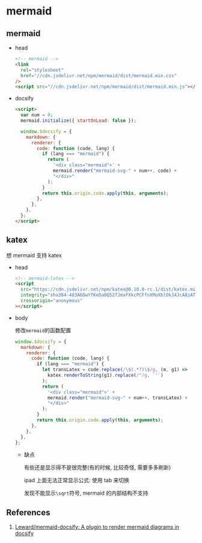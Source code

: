 # mermaid

## mermaid

- head

  ```html
  <!-- mermaid -->
  <link
    rel="stylesheet"
    href="//cdn.jsdelivr.net/npm/mermaid/dist/mermaid.min.css"
  />
  <script src="//cdn.jsdelivr.net/npm/mermaid/dist/mermaid.min.js"></script>
  ```

- docsify

  ```html
  <script>
    var num = 0;
    mermaid.initialize({ startOnLoad: false });

    window.$docsify = {
      markdown: {
        renderer: {
          code: function (code, lang) {
            if (lang === "mermaid") {
              return (
                '<div class="mermaid">' +
                mermaid.render("mermaid-svg-" + num++, code) +
                "</div>"
              );
            }
            return this.origin.code.apply(this, arguments);
          },
        },
      },
    };
  </script>
  ```

## katex

想 mermaid 支持 katex

- head

  ```html
  <!-- mermaid-latex -->
  <script
    src="https://cdn.jsdelivr.net/npm/katex@0.10.0-rc.1/dist/katex.min.js"
    integrity="sha384-483A6DwYfKeDa0Q52fJmxFXkcPCFfnXMoXblOkJ4JcA8zATN6Tm78UNL72AKk+0O"
    crossorigin="anonymous"
  ></script>
  ```

- body

  修改`mermaid`的函数配置

  ```js
  window.$docsify = {
    markdown: {
      renderer: {
        code: function (code, lang) {
          if (lang === "mermaid") {
            let transLatex = code.replace(/\$(.*?)\$/g, (m, g1) =>
              katex.renderToString(g1).replace(/"/g, `'`)
            );
            return (
              '<div class="mermaid">' +
              mermaid.render("mermaid-svg-" + num++, transLatex) +
              "</div>"
            );
          }
          return this.origin.code.apply(this, arguments);
        },
      },
    },
  };
  ```

  - 缺点

    有些还是显示得不是很完整(有的时候, 比较奇怪, 需要多多刷新)

    ipad 上面无法正常显示公式: 使用 tab 来切换

    发现不能显示`\sqrt`符号, mermaid 的内部结构不支持

## References

1. [Leward/mermaid-docsify: A plugin to render mermaid diagrams in docsify](https://github.com/Leward/mermaid-docsify)
